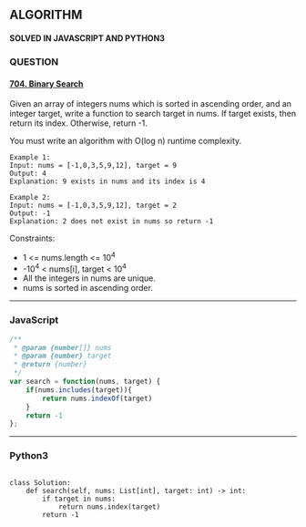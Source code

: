 ## ALGORITHM

#### SOLVED IN JAVASCRIPT AND PYTHON3
### QUESTION

#### [704. Binary Search](https://leetcode.com/problems/binary-search/)

Given an array of integers nums which is sorted in ascending order, and an integer target, write a function to search target in nums. If target exists, then return its index. Otherwise, return -1.

You must write an algorithm with O(log n) runtime complexity.




```
Example 1:
Input: nums = [-1,0,3,5,9,12], target = 9
Output: 4
Explanation: 9 exists in nums and its index is 4

Example 2:
Input: nums = [-1,0,3,5,9,12], target = 2
Output: -1
Explanation: 2 does not exist in nums so return -1
```

Constraints:

* 1 <= nums.length <= 10<sup>4</sup>
* -10<sup>4</sup> < nums[i], target < 10<sup>4</sup>
* All the integers in nums are unique.
* nums is sorted in ascending order.

-----

### JavaScript

```js
/**
 * @param {number[]} nums
 * @param {number} target
 * @return {number}
 */
var search = function(nums, target) {
    if(nums.includes(target)){
        return nums.indexOf(target)
    }
    return -1
};
```

-----

### Python3

```py3

class Solution:
    def search(self, nums: List[int], target: int) -> int:
        if target in nums:
            return nums.index(target)
        return -1
        
```
